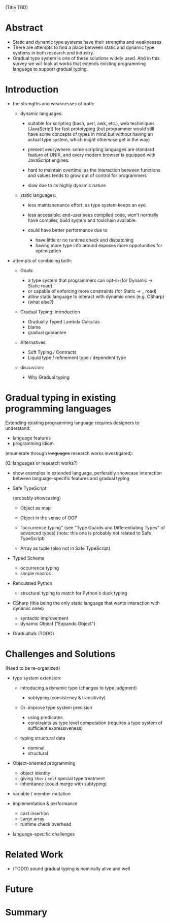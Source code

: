 (Title TBD)

# Abstract

- Static and dynamic type systems have their strengths and weaknesses.
- There are attempts to find a place between static and dynamic type systems in both research and industry.
- Gradual type system is one of these solutions widely used. And in this survey we will look at
  works that extends existing programming language to support gradual typing.

# Introduction

- the strengths and weaknesses of both:

    - dynamic languages:

        - suitable for scripting (bash, perl, awk, etc.), web techiniques (JavaScript)
          for fast prototyping (but programmer would still have some concepts of types in mind but without
          having an actual type system, which might otherwise get in the way)

        - present everywhere: some scripting languages are standard feature of UNIX, and every modern browser
          is equipped with JavaScript engines.

        - hard to maintain overtime: as the interaction between functions and values tends to grow out of control
          for programmers

        - slow due to its highly dynamic nature

    - static languages:

        - less maintanenance effort, as type system keeps an eye.

        - less accessible: end-user sees compiled code, won't normally have compiler, build system and toolchain available.

        - could have better performance due to

          - have little or no runtime check and dispatching
          - having more type info around exposes more oppotunities for optimization

- attempts of combining both:

    - Goals:

        - a type system that programmers can opt-in (for Dynamic -> Static road)
        - or capable of enforcing more constraints (for Static -> _ road)
        - allow static language to interact with dynamic ones (e.g. CSharp)
        - (what else?)

    - Gradual Typing: introduction

        - Gradually Typed Lambda Calculus
        - blame
        - gradual guarantee

    - Alternatives:

        - Soft Typing / Contracts
        - Liquid type / refinement type / dependent type

    - discussion:

        - Why Gradual typing

# Gradual typing in existing programming languages

Extending existing programming language requires designers to understand:

- language features
- programming idiom

(enumerate through ~~languages~~ research works investigated):

(Q: languages or research works?)

- show examples in extended language, perferably showcase interaction
  between language-specific features and gradual typing

- Safe TypeScript

    (probably showcasing)
    - Object as map
    - Object in the sense of OOP

    - "occurrence typing" (see "Type Guards and Differentiating Types" of advanced types)
      (note: this one is probably not related to Safe TypeScript)
    - Array as tuple (also not in Safe TypeScript)

- Typed Scheme

    - occurrence typing
    - simple macros

- Reticulated Python

    - structural typing to match for Python's duck typing

- CSharp (this being the only static language that wants interaction with dynamic ones)

    - syntactic improvement
    - dynamic Object ("Expando Object")

- Gradualtalk (TODO)

# Challenges and Solutions

(Need to be re-organized)

- type system extension:

    - introducing a dynamic type (changes to type judgment)

        - subtyping (consistency & transitivity)

    - Or: improve type system precision

        - using predicates
        - constraints as type level computation (requires a type system of sufficient expressiveness)

    - typing structural data

        - nominal
        - structural

- Object-oriented programming

    - object identity
    - giving `this` / `self` special type treatment
    - inheritance (could merge with subtyping)

- variable / member mutation

- implementation & performance

    - cast insertion
    - Large array
    - runtime check overhead

- language-specific challenges

# Related Work

- (TODO) sound gradual typing is nominally alive and well

# Future

# Summary
